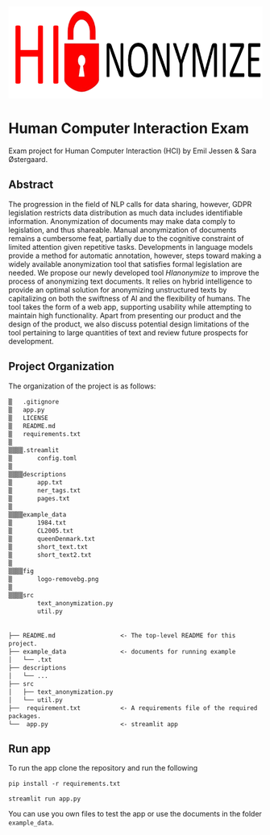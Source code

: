 <p align="center">
  <a href="https://github.com/saraoe/HCI_exam">
    <img src="fig/logo-removebg.png" alt="Logo" width=760 height=183>
  </a>
</p>

# Human Computer Interaction Exam

Exam project for Human Computer Interaction (HCI) by Emil Jessen &amp; Sara Østergaard.

## Abstract
The progression in the field of NLP calls for data sharing, however, GDPR legislation restricts data distribution as much data includes identifiable information. Anonymization of documents may make data comply to legislation, and thus shareable. Manual anonymization of documents remains a cumbersome feat, partially due to the cognitive constraint of limited attention given repetitive tasks. Developments in language models provide a method for automatic annotation, however, steps toward making a widely available anonymization tool that satisfies formal legislation are needed.
We propose our newly developed tool _HIanonymize_ to improve the process of anonymizing text documents. It relies on hybrid intelligence to provide an optimal solution for anonymizing unstructured texts by capitalizing on both the swiftness of AI and the flexibility of humans. The tool takes the form of a web app, supporting usability while attempting to maintain high functionality.
Apart from presenting our product and the design of the product, we also discuss potential design limitations of the tool pertaining to large quantities of text and review future prospects for development.

## Project Organization
The organization of the project is as follows:

```
▒   .gitignore
▒   app.py
▒   LICENSE
▒   README.md
▒   requirements.txt
▒
▒▒▒▒.streamlit
▒       config.toml
▒
▒▒▒▒descriptions
▒       app.txt
▒       ner_tags.txt
▒       pages.txt
▒
▒▒▒▒example_data
▒       1984.txt
▒       CL2005.txt
▒       queenDenmark.txt
▒       short_text.txt
▒       short_text2.txt
▒
▒▒▒▒fig
▒       logo-removebg.png
▒
▒▒▒▒src
        text_anonymization.py
        util.py


├── README.md                  <- The top-level README for this project.
├── example_data               <- documents for running example   
│   └── .txt
├── descriptions
│   └── ...    
├── src   
│   ├── text_anonymization.py                 
│   └── util.py
├──  requirement.txt           <- A requirements file of the required packages.
└──  app.py                    <- streamlit app
```

## Run app
To run the app clone the repository and run the following
```
pip install -r requirements.txt
```

```
streamlit run app.py
```

You can use you own files to test the app or use the documents in the folder ```example_data```.
